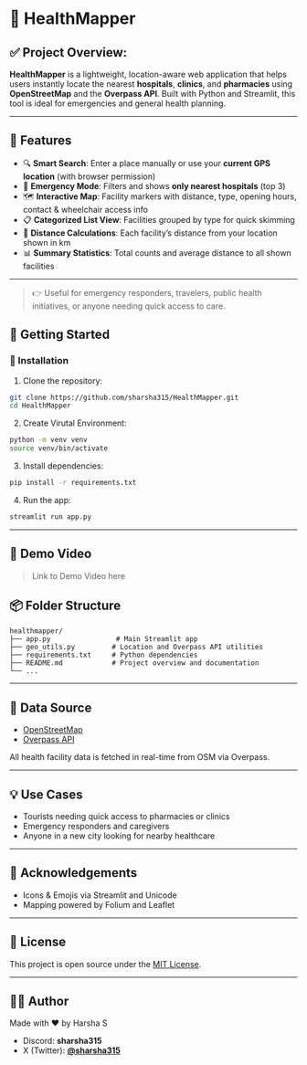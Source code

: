 # 🏥 HealthMapper

## ✅ Project Overview:

**HealthMapper** is a lightweight, location-aware web application that helps users instantly locate the nearest **hospitals**, **clinics**, and **pharmacies** using **OpenStreetMap** and the **Overpass API**. Built with Python and Streamlit, this tool is ideal for emergencies and general health planning.

---

## 🌟 Features

- 🔍 **Smart Search**: Enter a place manually or use your **current GPS location** (with browser permission)
- 🏥 **Emergency Mode**: Filters and shows **only nearest hospitals** (top 3)
- 🗺️ **Interactive Map**: Facility markers with distance, type, opening hours, contact & wheelchair access info
- 📋 **Categorized List View**: Facilities grouped by type for quick skimming
- 📏 **Distance Calculations**: Each facility’s distance from your location shown in km
- 📊 **Summary Statistics**: Total counts and average distance to all shown facilities

---

> 👉 Useful for emergency responders, travelers, public health initiatives, or anyone needing quick access to care.

## 🚀 Getting Started

### 🔧 Installation

1. Clone the repository:
```bash
git clone https://github.com/sharsha315/HealthMapper.git
cd HealthMapper
```

2. Create Virutal Environment:
```bash
python -m venv venv
source venv/bin/activate
```

3. Install dependencies:
```bash
pip install -r requirements.txt
```

4. Run the app:
```bash
streamlit run app.py
```

---


## 🎥 Demo Video

> Link to Demo Video here


## 📦 Folder Structure

```
healthmapper/
├── app.py                # Main Streamlit app
├── geo_utils.py         # Location and Overpass API utilities
├── requirements.txt     # Python dependencies
├── README.md            # Project overview and documentation
└── ...
```

---

## 📍 Data Source

- [OpenStreetMap](https://www.openstreetmap.org/)
- [Overpass API](https://overpass-api.de/)

All health facility data is fetched in real-time from OSM via Overpass.

---

## 💡 Use Cases

- Tourists needing quick access to pharmacies or clinics
- Emergency responders and caregivers
- Anyone in a new city looking for nearby healthcare

---

## 🙌 Acknowledgements

- Icons & Emojis via Streamlit and Unicode
- Mapping powered by Folium and Leaflet

---

## 📃 License

This project is open source under the [MIT License](https://github.com/sharsha315/HealthMapper/blob/main/LICENSE).

---

## 🧑‍💻 Author
Made with ❤️ by Harsha S
- Discord: **sharsha315**
- X (Twitter): [**@sharsha315**](https://www.x.com/sharsha315)